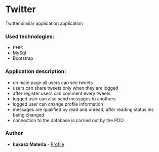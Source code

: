 # Twitter
Twitter similar application application

### Used technologies:

- PHP:
- MySql 
- Bootstrap

### Application description:
 
- on main page all users can see tweets
- users can share tweets only when they are logged
- after register users can comment every tweets
- logged user can also send messages to anothers
- logged user can change profile information
- messages are qualified by read and unread, after reading status his being changed
- connection to the database is carried out by the PDO

### Author

* **Łukasz Materla** - [Profile](https://github.com/lukaszmaterla)

